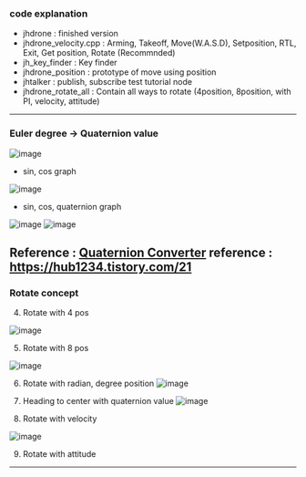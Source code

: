 ### code explanation
- jhdrone : finished version
- jhdrone_velocity.cpp : Arming, Takeoff, Move(W.A.S.D), Setposition, RTL, Exit, Get position, Rotate (Recommnded)
- jh_key_finder : Key finder
- jhdrone_position : prototype of move using position
- jhtalker : publish, subscribe test tutorial node
- jhdrone_rotate_all : Contain all ways to rotate (4position, 8position, with PI, velocity, attitude)

---
### Euler degree -> Quaternion value

![image](https://user-images.githubusercontent.com/79160507/180125127-151395ea-7265-4782-b3da-34a64deef9e3.png)
- sin, cos graph

![image](https://user-images.githubusercontent.com/79160507/180125146-6dc91eca-fba3-43b3-b027-e149cfe47f42.png)
- sin, cos, quaternion graph

![image](https://user-images.githubusercontent.com/79160507/179910247-d1a601b3-e0ca-4334-acc8-ad7df13e6db5.png)
![image](https://user-images.githubusercontent.com/79160507/179910228-e999b23b-772b-439e-9ad3-a2f6e5debb78.png)

Reference : [Quaternion Converter](https://www.andre-gaschler.com/rotationconverter/)
reference : https://hub1234.tistory.com/21
---
### Rotate concept
4) Rotate with 4 pos

![image](https://user-images.githubusercontent.com/79160507/180117809-40bdf40f-f836-4e65-9f8a-5b56ff5d055c.png)

5) Rotate with 8 pos

![image](https://user-images.githubusercontent.com/79160507/180117881-5e8fd1b7-bfd9-44b5-b413-6cdf9474d69b.png)

6) Rotate with radian, degree position 
![image](https://user-images.githubusercontent.com/79160507/180117939-e150e6ad-dcb7-4134-9e01-3d36e7070efb.png)

7) Heading to center with quaternion value
![image](https://user-images.githubusercontent.com/79160507/180118033-4ec8e297-9216-444f-b388-be0a34bd77f9.png)

8) Rotate with velocity

![image](https://user-images.githubusercontent.com/79160507/180124700-46b949e3-4552-4bba-b78b-6a97b1f69ec3.png)

9) Rotate with attitude

----

